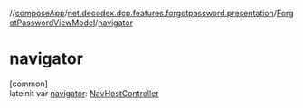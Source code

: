 //[composeApp](../../../index.md)/[net.decodex.dcp.features.forgotpassword.presentation](../index.md)/[ForgotPasswordViewModel](index.md)/[navigator](navigator.md)

# navigator

[common]\
lateinit var [navigator](navigator.md): [NavHostController](https://developer.android.com/reference/kotlin/androidx/navigation/NavHostController.html)
